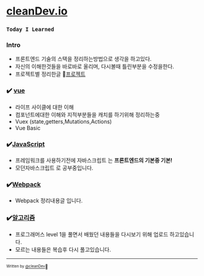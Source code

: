 # [cleanDev.io](https://rlwi440.github.io/)

### `Today I Learned`

### Intro

- 프론트엔드 기술의 스택을 정리하는방법으로 생각을 하고있다.
- 자신의 이해한것들을 바로바로 올리며, 다시볼때 틀린부분을 수정을한다.
- 프로젝트별 정리한글 🙌[프로젝트](https://rlwi440.github.io/?category=project)



### ✔️ [vue](https://rlwi440.github.io/?category=Vue)

- 라이프 사이클에 대한 이해
- 컴포넌트에대한 이해와 지적부분들을 캐치를 하기위해 정리하는중
- Vuex (state,getters,Mutations,Actions)
- Vue Basic



### ✔️[JavaScript](https://rlwi440.github.io/?category=javascript)

- 프레임워크를 사용하기전에 자바스크립트 는 **프론트엔드의 기본중 기본!**
- 모던자바스크립트 로 공부중입니다.



### ✔️[Webpack](https://rlwi440.github.io/?category=Webpack)

- Webpack 정리내용글 입니다.

### ✔️[알고리즘](https://rlwi440.github.io/?category=TIL)
- 프로그래머스 level 1을 풀면서 배웠던 내용들을 다시보기 위해 업로드 하고있습니다.
- 모르는 내용들은 복습후 다시 풀고있습니다.

---

<sub><sup>Written by <a href="https://rlwi440.github.io">@cleanDev</a></sup></sub><small>🐸</small>
